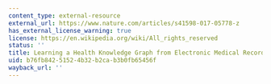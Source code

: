 ```yaml
---
content_type: external-resource
external_url: https://www.nature.com/articles/s41598-017-05778-z
has_external_license_warning: true
license: https://en.wikipedia.org/wiki/All_rights_reserved
status: ''
title: Learning a Health Knowledge Graph from Electronic Medical Records.
uid: b76fb842-5152-4b32-b2ca-b3b0fb65456f
wayback_url: ''
---
```

